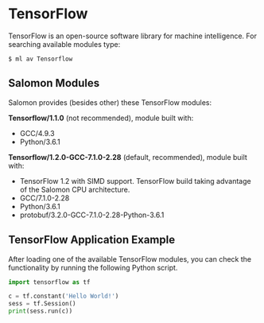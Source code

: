 # TensorFlow

TensorFlow is an open-source software library for machine intelligence.
For searching available modules type:

```console
$ ml av Tensorflow
```

## Salomon Modules

Salomon provides (besides other) these TensorFlow modules:

**Tensorflow/1.1.0** (not recommended), module built with:

* GCC/4.9.3
* Python/3.6.1

**Tensorflow/1.2.0-GCC-7.1.0-2.28** (default, recommended), module built with:

* TensorFlow 1.2 with SIMD support. TensorFlow build taking advantage of the Salomon CPU architecture.
* GCC/7.1.0-2.28
* Python/3.6.1
* protobuf/3.2.0-GCC-7.1.0-2.28-Python-3.6.1

## TensorFlow Application Example

After loading one of the available TensorFlow modules, you can check the functionality by running the following Python script.

```python
import tensorflow as tf

c = tf.constant('Hello World!')
sess = tf.Session()
print(sess.run(c))
```

<!---
2021-04-08
It's necessary to load the correct NumPy module along with the Tensorflow one.

2021-03-31
## Notes
As of 2021-03-23, TensorFlow is made available only on the Salomon cluster

Tensorflow-tensorboard/1.5.1-Py-3.6 has not been not tested.
-->
